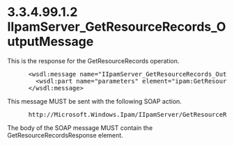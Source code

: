 <html dir="LTR" xmlns:mshelp="http://msdn.microsoft.com/mshelp" xmlns:ddue="http://ddue.schemas.microsoft.com/authoring/2003/5" xmlns:xlink="http://www.w3.org/1999/xlink" xmlns:tool="http://www.microsoft.com/tooltip">
 <body>
 <div id="header">
 <h1 class="heading">3.3.4.99.1.2 IIpamServer_GetResourceRecords_OutputMessage</h1>
 </div>
 <div id="mainSection">
 <div id="mainBody">
 <div id="allHistory" class="saveHistory"></div>
 <div id="sectionSection0" class="section" name="collapseableSection">
 

<p>This is the response for the GetResourceRecords operation.</p>

<dl>
<dd>
<div><pre> &lt;wsdl:message name=&quot;IIpamServer_GetResourceRecords_OutputMessage&quot;&gt;
   &lt;wsdl:part name=&quot;parameters&quot; element=&quot;ipam:GetResourceRecordsResponse&quot;/&gt;
 &lt;/wsdl:message&gt; 
</pre></div>
</dd></dl>

<p>This message MUST be sent with the following SOAP action.</p>

<dl>
<dd>
<div><pre> http://Microsoft.Windows.Ipam/IIpamServer/GetResourceRecordsResponse
</pre></div>
</dd></dl>

<p>The body of the SOAP message MUST contain the
GetResourceRecordsResponse element.</p>


 </div>
 </div>
 </div>
 </body>
</html>